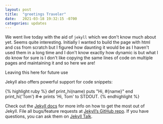 ```yaml
---
layout: post
title:  "greetings Traveler"
date:   2021-03-18 19:32:15 -0700
categories: updates
---
```

We went live today with the aid of `jekyll` which we don't know much about yet. Seems quite interesting.
Initially I wanted to build the page with html and css from scratch but I figured how daunting it would be 
as I haven't used them in a long time and I don't know exactly how dynamic is but what I do know for sure is
I don't like copying the same lines of code on multiple pages and maintaining it and so here we are!

Leaving this here for future use

Jekyll also offers powerful support for code snippets:

{% highlight ruby %}
def print_hi(name)
  puts "Hi, #{name}"
end
print_hi('Tom')
#=> prints 'Hi, Tom' to STDOUT.
{% endhighlight %}

Check out the [Jekyll docs][jekyll-docs] for more info on how to get the most out of Jekyll. File all bugs/feature requests at [Jekyll’s GitHub repo][jekyll-gh]. If you have questions, you can ask them on [Jekyll Talk][jekyll-talk].

[jekyll-docs]: https://jekyllrb.com/docs/home
[jekyll-gh]:   https://github.com/jekyll/jekyll
[jekyll-talk]: https://talk.jekyllrb.com/
